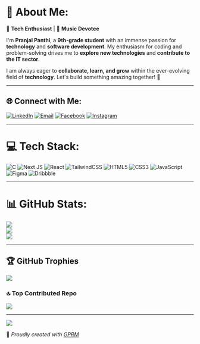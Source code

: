 # 💫 About Me:  
🚀 **Tech Enthusiast** | 🎵 **Music Devotee**  

I'm **Pranjal Panthi**, a **9th-grade student** with an immense passion for **technology** and **software development**. My enthusiasm for coding and problem-solving drives me to **explore new technologies** and **contribute to the IT sector**.  

I am always eager to **collaborate, learn, and grow** within the ever-evolving field of **technology**. Let's build something amazing together! 🚀  

---

## 🌐 Connect with Me:  
[![LinkedIn](https://img.shields.io/badge/LinkedIn-%230077B5.svg?logo=linkedin&logoColor=white)](https://linkedin.com/in/pranja7l) 
[![Email](https://img.shields.io/badge/Email-D14836?logo=gmail&logoColor=white)](mailto:devpranjalpanthi707@gmail.com) 
[![Facebook](https://img.shields.io/badge/Facebook-%231877F2.svg?logo=Facebook&logoColor=white)](https://facebook.com/pranja7l) 
[![Instagram](https://img.shields.io/badge/Instagram-%23E4405F.svg?logo=Instagram&logoColor=white)](https://instagram.com/lx_pranja7l)  

---

# 💻 Tech Stack:  
![C](https://img.shields.io/badge/c-%2300599C.svg?style=for-the-badge&logo=c&logoColor=white) 
![Next JS](https://img.shields.io/badge/Next-black?style=for-the-badge&logo=next.js&logoColor=white) 
![React](https://img.shields.io/badge/react-%2320232a.svg?style=for-the-badge&logo=react&logoColor=%2361DAFB) 
![TailwindCSS](https://img.shields.io/badge/tailwindcss-%2338B2AC.svg?style=for-the-badge&logo=tailwind-css&logoColor=white) 
![HTML5](https://img.shields.io/badge/html5-%23E34F26.svg?style=for-the-badge&logo=html5&logoColor=white) 
![CSS3](https://img.shields.io/badge/css3-%231572B6.svg?style=for-the-badge&logo=css3&logoColor=white) 
![JavaScript](https://img.shields.io/badge/javascript-%23323330.svg?style=for-the-badge&logo=javascript&logoColor=%23F7DF1E) 
![Figma](https://img.shields.io/badge/figma-%23F24E1E.svg?style=for-the-badge&logo=figma&logoColor=white) 
![Dribbble](https://img.shields.io/badge/Dribbble-EA4C89?style=for-the-badge&logo=dribbble&logoColor=white)  

---

# 📊 GitHub Stats:  
![](https://github-readme-stats.vercel.app/api?username=ghPranja7l&theme=dark&hide_border=false&include_all_commits=false&count_private=false)  
![](https://github-readme-streak-stats.herokuapp.com/?user=ghPranja7l&theme=dark&hide_border=false)  
![](https://github-readme-stats.vercel.app/api/top-langs/?username=ghPranja7l&theme=dark&hide_border=false&include_all_commits=false&count_private=false&layout=compact)  

---

## 🏆 GitHub Trophies  
![](https://github-profile-trophy.vercel.app/?username=ghPranja7l&theme=onedark&no-frame=true&no-bg=false&margin-w=4)  

### 🔝 Top Contributed Repo  
![](https://github-contributor-stats.vercel.app/api?username=ghPranja7l&limit=5&theme=dark&combine_all_yearly_contributions=true)  

---

[![](https://visitcount.itsvg.in/api?id=ghPranja7l&icon=0&color=12)](https://visitcount.itsvg.in)  

🔹 *Proudly created with [GPRM](https://gprm.itsvg.in)*  
